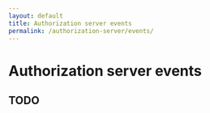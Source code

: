 ```yaml
---
layout: default
title: Authorization server events
permalink: /authorization-server/events/
---
```


# Authorization server events

## TODO